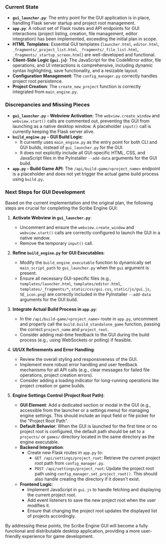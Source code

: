 ### Current State

*   **`gui_launcher.py`**: The entry point for the GUI application is in place, handling Flask server startup and project root management.
*   **`app.py`**: A robust set of Flask routes and API endpoints for GUI interactions (project listing, creation, file management, editor integration) has been implemented, exceeding the initial plan in scope.
*   **HTML Templates**: Essential GUI templates (`launcher.html`, `editor.html`, `_fragments/_project_list.html`, `_fragments/_file_list.html`, `_fragments/_startup_screen.html`) are well-developed and functional.
*   **Client-Side Logic (`gui.js`)**: The JavaScript for the CodeMirror editor, file operations, and UI interactions is comprehensive, including dynamic syntax highlighting, save functionality, and a resizable layout.
*   **Configuration Management**: The `config_manager.py` correctly handles project root persistence.
*   **Project Creation**: The `create_new_project` function is correctly integrated from `main_engine.py`.

### Discrepancies and Missing Pieces

*   **`gui_launcher.py` - Webview Activation**: The `webview.create_window` and `webview.start()` calls are commented out, preventing the GUI from launching as a native desktop window. A placeholder `input()` call is currently keeping the Flask server alive.
*   **`build_engine.py` - GUI Build Logic**:
    *   It currently uses `main_engine.py` as the entry point for both CLI and GUI builds, instead of `gui_launcher.py` for the GUI.
    *   It does not explicitly include all GUI-specific HTML, CSS, and JavaScript files in the PyInstaller `--add-data` arguments for the GUI build.
*   **`app.py` - Build Game API**: The `/api/build-game/<project_name>` endpoint is a placeholder and does not yet trigger the actual game build process using `build.py`.

### Next Steps for GUI Development

Based on the current implementation and the original plan, the following steps are crucial for completing the Scribe Engine GUI:

1.  **Activate Webview in `gui_launcher.py`**:
    *   Uncomment and ensure the `webview.create_window` and `webview.start()` calls are correctly configured to launch the GUI in a native window.
    *   Remove the temporary `input()` call.

2.  **Refine `build_engine.py` for GUI Executables**:
    *   Modify the `build_engine_executable` function to dynamically set `main_script_path` to `gui_launcher.py` when the `gui` argument is present.
    *   Ensure all necessary GUI-specific files (e.g., `templates/launcher.html`, `templates/editor.html`, `templates/_fragments/*`, `static/css/gui.css`, `static/js/gui.js`, `SE_icon.png`) are correctly included in the PyInstaller `--add-data` arguments for the GUI build.

3.  **Integrate Actual Build Process in `app.py`**:
    *   In the `/api/build-game/<project_name>` route in `app.py`, uncomment and properly call the `build.build_standalone_game` function, passing the correct `project_name` and `project_root`.
    *   Consider adding real-time feedback to the GUI during the build process (e.g., using WebSockets or polling) if feasible.

4.  **UI/UX Refinements and Error Handling**:
    *   Review the overall styling and responsiveness of the GUI.
    *   Implement more robust error handling and user feedback mechanisms for all API calls (e.g., clear messages for failed file operations, project creation errors).
    *   Consider adding a loading indicator for long-running operations like project creation or game builds.

5.  **Engine Settings Control (Project Root Path)**:
    *   **GUI Element**: Add a dedicated section or modal in the GUI (e.g., accessible from the launcher or a settings menu) for managing engine settings. This should include an input field or file picker for the "Project Root Path".
    *   **Default Behavior**: When the GUI is launched for the first time or no project root is configured, the default path should be set to a `projects/` or `games/` directory located in the same directory as the engine executable.
    *   **Backend Integration**: 
        *   Create new Flask routes in `app.py` to:
            *   `GET /api/settings/project_root`: Retrieve the current project root path from `config_manager.py`.
            *   `POST /api/settings/project_root`: Update the project root path using `config_manager.set_project_root()`. This should also handle creating the directory if it doesn't exist.
    *   **Frontend Logic**:
        *   Implement JavaScript in `gui.js` to handle fetching and displaying the current project root.
        *   Add event listeners to save the new project root when the user modifies it.
        *   Ensure that changing the project root updates the displayed list of projects accordingly.

By addressing these points, the Scribe Engine GUI will become a fully functional and distributable desktop application, providing a more user-friendly experience for game development.